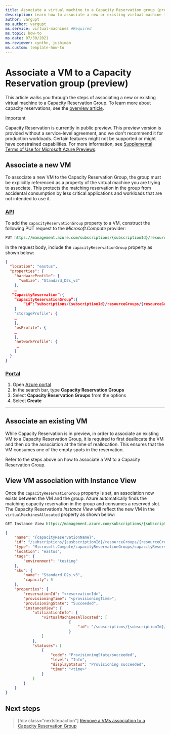 ```yaml
---
title: Associate a virtual machine to a Capacity Reservation group (preview)
description: Learn how to associate a new or existing virtual machine to a Capacity Reservation group.
author: vargupt
ms.author: vargupt
ms.service: virtual-machines #Required
ms.topic: how-to
ms.date: 07/30/2021
ms.reviewer: cynthn, jushiman
ms.custom: template-how-to
---
```


# Associate a VM to a Capacity Reservation group (preview) 

This article walks you through the steps of associating a new or existing virtual machine to a Capacity Reservation Group. To learn more about capacity reservations, see the [overview article](capacity-reservation-overview.md). 

> [!IMPORTANT]
> Capacity Reservation is currently in public preview.
> This preview version is provided without a service-level agreement, and we don't recommend it for production workloads. Certain features might not be supported or might have constrained capabilities. 
> For more information, see [Supplemental Terms of Use for Microsoft Azure Previews](https://azure.microsoft.com/support/legal/preview-supplemental-terms/).


## Associate a new VM

To associate a new VM to the Capacity Reservation Group, the group must be explicitly referenced as a property of the virtual machine you are trying to associate. This protects the matching reservation in the group from accidental consumption by less critical applications and workloads that are not intended to use it.  

### [API](#tab/api)

To add the `capacityReservationGroup` property to a VM, construct the following PUT request to the *Microsoft.Compute* provider:

```rest
PUT https://management.azure.com/subscriptions/{subscriptionId}/resourceGroups/{resourceGroupName}/providers/Microsoft.Compute/virtualMachines/{VirtualMachineName}?api-version=2021-04-01
```

In the request body, include the `capacityReservationGroup` property as shown below:

```json
{ 
  "location": "eastus", 
  "properties": { 
    "hardwareProfile": { 
      "vmSize": "Standard_D2s_v3" 
    }, 
    … 
   “CapacityReservation”:{ 
    “capacityReservationGroup”:{ 
        “id”:”subscriptions/{subscriptionId}/resourceGroups/{resourceGroupName}/providers/Microsoft.Compute/CapacityReservationGroups/{CapacityReservationGroupName}” 
    } 
    "storageProfile": { 
    … 
    }, 
    "osProfile": { 
    … 
    }, 
    "networkProfile": { 
     …     
    } 
  } 
} 
```

### [Portal](#tab/portal)

<!-- no images necessary if steps are straightforward --> 

1. Open [Azure portal](https://portal.azure.com)
1. In the search bar, type **Capacity Reservation Groups**
1. Select **Capacity Reservation Groups** from the options
1. Select **Create**

--- 
<!-- The three dashes above show that your section of tabbed content is complete. Don't remove them :) -->


## Associate an existing VM 

While Capacity Reservation is in preview, in order to associate an existing VM to a Capacity Reservation Group, it is required to first deallocate the VM and then do the association at the time of reallocation. This ensures that the VM consumes one of the empty spots in the reservation. 

Refer to the steps above on how to associate a VM to a Capacity Reservation Group.


## View VM association with Instance View 

Once the `capacityReservationGroup` property is set, an association now exists between the VM and the group. Azure automatically finds the matching capacity reservation in the group and consumes a reserved slot. The Capacity Reservation’s *Instance View* will reflect the new VM in the `virtualMachinesAllocated` property as shown below: 

```rest
GET Instance View https://management.azure.com/subscriptions/{subscriptionId}/resourceGroups/{resourceGroupName}/providers/Microsoft.Compute/CapacityReservationGroups/{capacityReservationGroupName}/capacityReservations/{capacityReservationName}?$expand=instanceView&api-version=2021-04-01 
```

```json
{ 
    "name": "{capacityReservationName}", 
    "id": "/subscriptions/{susbscriptionId}/resourceGroups/{resourceGroupName}/providers/Microsoft.Compute/capacityReservationGroups/{CapacityReservationGroupName}/capacityReservations/{capacityReservationName}", 
    "type": "Microsoft.Compute/capacityReservationGroups/capacityReservations", 
    "location": "eastus", 
    "tags": { 
        "environment": "testing" 
    }, 
    "sku": { 
        "name": "Standard_D2s_v3", 
        "capacity": 5 
    }, 
    "properties": { 
        "reservationId": "<reservationId>", 
        "provisioningTime": "<provisioningTime>", 
        "provisioningState": "Succeeded", 
        "instanceView": { 
            "utilizationInfo": { 
                "virtualMachinesAllocated": [ 
                            { 
                                "id": "/subscriptions/{subscriptionId}/resourceGroups/{resourceGroupName}/providers/Microsoft.Compute/virtualMachines/{VirtualMachineName}" 
                            } 
                ] 
            }, 
            "statuses": [ 
                { 
                    "code": "ProvisioningState/succeeded", 
                    "level": "Info", 
                    "displayStatus": "Provisioning succeeded", 
                    "time": "<time>" 
                } 
            ] 
        } 
    } 
} 
``` 


## Next steps

> [!div class="nextstepaction"]
> [Remove a VMs association to a Capacity Reservation Group](capacity-reservation-remove-vm.md)